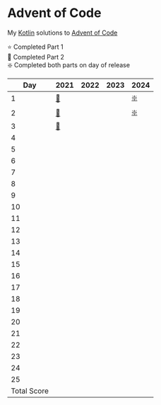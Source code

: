 # Advent of Code

My [Kotlin](https://kotlinlang.org/) solutions to [Advent of Code](https://adventofcode.com/)

:star: Completed Part 1 </br>
:star2: Completed Part 2 </br>
:sparkle: Completed both parts on day of release </br>

| Day         | 2021                                     | 2022  | 2023  | 2024                                       |
|-------------|------------------------------------------|-------|-------|--------------------------------------------|
| 1           | [:star2:](2021/src/main/kotlin/Day01.kt) |       |       | [:sparkle:](2024/src/main/kotlin/Day01.kt) |
| 2           | [:star2:](2021/src/main/kotlin/Day02.kt) |       |       | [:sparkle:](2024/src/main/kotlin/Day02.kt) |
| 3           | [:star2:](2021/src/main/kotlin/Day03.kt) |       |       |                                            |
| 4           |                                          |       |       |                                            |
| 5           |                                          |       |       |                                            |
| 6           |                                          |       |       |                                            |
| 7           |                                          |       |       |                                            |
| 8           |                                          |       |       |                                            |
| 9           |                                          |       |       |                                            |
| 10          |                                          |       |       |                                            |
| 11          |                                          |       |       |                                            |
| 12          |                                          |       |       |                                            |
| 13          |                                          |       |       |                                            |
| 14          |                                          |       |       |                                            |
| 15          |                                          |       |       |                                            |
| 16          |                                          |       |       |                                            |
| 17          |                                          |       |       |                                            |
| 18          |                                          |       |       |                                            |
| 19          |                                          |       |       |                                            |
| 20          |                                          |       |       |                                            |
| 21          |                                          |       |       |                                            |
| 22          |                                          |       |       |                                            |
| 23          |                                          |       |       |                                            |
| 24          |                                          |       |       |                                            |
| 25          |                                          |       |       |                                            |
| Total Score |                                          |       |       |                                            |


 
